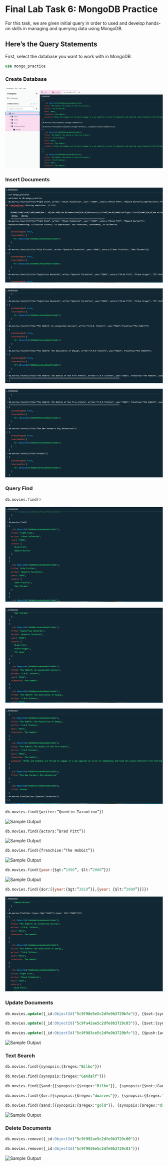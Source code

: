 # Final Lab Task 6: MongoDB Practice
For this task, we are given initial query in order to used and develop hands-on skills in managing and querying data using MongoDB.

## Here’s the Query Statements

First, select the database you want to work with in MongoDB.
```sql
use mongo_practice
```
### Create Database

![Sample Output](Images/create.png)

### Insert Documents

![Sample Output](Images/insert1.png)

![Sample Output](Images/insert2.png)

![Sample Output](Images/insert3.png)

### Query Find
```sql
db.movies.find()
```
![Sample Output](Images/find1.png)

![Sample Output](Images/find2.png)

![Sample Output](Images/find3.png)

```sql
db.movies.find({writer:”Quentin Tarantino”})
```
![Sample Output](images/QUENTIN.PNG)

```sql
db.movies.find({actors:”Brad Pitt”})
```
![Sample Output](images/BRADD.PNG)

```sql
db.movies.find({franchise:”The Hobbit”})
```
![Sample Output](images/HOBBIT.PNG)

```sql
db.movies.find({year:{$gt:”1990”, $lt:”2000”}})
```
![Sample Output](images/2000.PNG)

```sql
db.movies.find({$or:[{year:{$gt:”2010”}},{year: {$lt:”2000”}}]})
```
![Sample Output](images/2010.PNG)

### Update Documents

```sql
db.movies.update({_id:ObjectId("5c9f98e5e5c2dfe9b3729bfe")}, {$set:{synopsis:"A reluctant hobbit, Bilbo Baggins, sets out to the Lonely Mountain with a spirited group of dwarves to reclaim their mountain home - and the gold within it - from the dragon Smaug."}})
```
```sql
db.movies.update({_id:ObjectId("5c9fa42ae5c2dfe9b3729c03")}, {$set:{synopsis:"The dwarves, along with Bilbo Baggins and Gandalf the Grey, continue their quest to reclaim Erebor, their homeland, from Smaug. Bilbo Baggins is in possession of a mysterious and magical ring."}})
```
```sql
db.movies.update({_id:ObjectId("5c9f983ce5c2dfe9b3729bfc")}, {$push:{actors:"Samuel L. Jackson"}})
```
![Sample Output](images/UPDATE.PNG)

### Text Search

```sql
db.movies.find({synopsis:{$regex:"Bilbo"}})
```
```sql
db.movies.find({synopsis:{$regex:"Gandalf"}})
```
```sql
db.movies.find({$and:[{synopsis:{$regex:"Bilbo"}}, {synopsis:{$not:/Gandalf/}}]})
```
```sql
db.movies.find({$or:[{synopsis:{$regex:"dwarves"}}, {synopsis:{$regex:"hobbit"}}]})
```
```sql
db.movies.find({$and:[{synopsis:{$regex:"gold"}}, {synopsis:{$regex:"dragon"}}]})
```
![Sample Output](images/SEARCH.PNG)

### Delete Documents

```sql
db.movies.remove({_id:ObjectId("5c9f992ae5c2dfe9b3729c00")})
```
```sql
db.movies.remove({_id:ObjectId("5c9f9936e5c2dfe9b3729c01")})
```
![Sample Output](images/DELETE.PNG)

